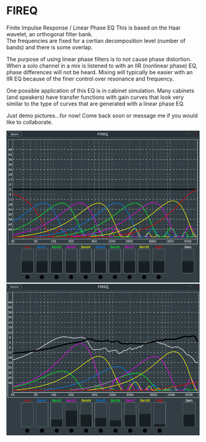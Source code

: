 # FIREQ
Finite Impulse Response / Linear Phase EQ
This is based on the Haar wavelet, an orthogonal filter bank.  
The frequencies are fixed for a certian decomposition level (number of bands) and there is some overlap.

The purpose of using linear phase filters is to not cause phase distortion. 
When a solo channel in a mix is listened to with an IIR (nonlinear phase) EQ, phase differences will not be heard. 
Mixing will typically be easier with an IIR EQ because of the finer control over resonance and frequency.

One possible application of this EQ is in cabinet simulation. Many cabinets (and speakers) have transfer functions with gain curves that look very similar to the type of curves that are generated with a linear phase EQ. 

Just demo pictures...for now! Come back soon or message me if you would like to collaborate. 

![Alt text](fireq.png?raw=true "Title")
![Alt text](fireq2.png?raw=true "Title")
